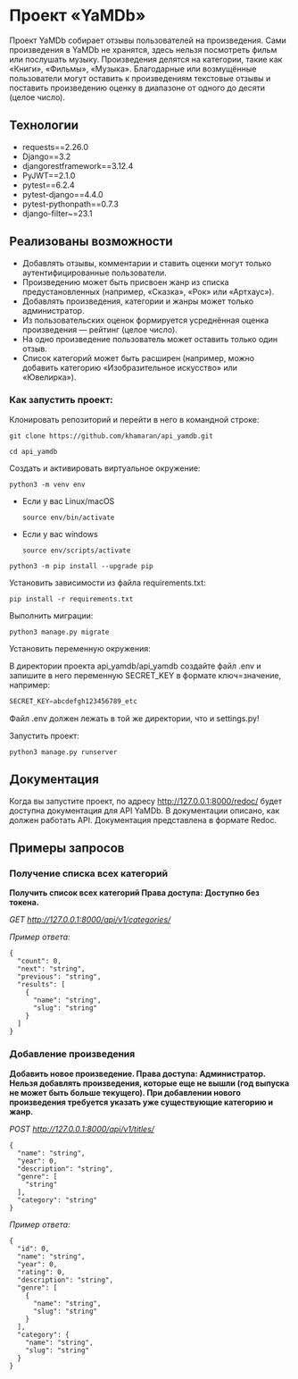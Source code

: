 # Проект «YaMDb»

Проект YaMDb собирает отзывы пользователей на произведения. Сами произведения в YaMDb не хранятся, здесь нельзя посмотреть фильм или послушать музыку.
Произведения делятся на категории, такие как «Книги», «Фильмы», «Музыка». 
Благодарные или возмущённые пользователи могут оставить к произведениям текстовые отзывы и поставить произведению оценку в диапазоне от одного до десяти (целое число). 

## Технологии

* requests==2.26.0
* Django==3.2
* djangorestframework==3.12.4
* PyJWT==2.1.0
* pytest==6.2.4
* pytest-django==4.4.0
* pytest-pythonpath==0.7.3
* django-filter~=23.1

## Реализованы возможности
* Добавлять отзывы, комментарии и ставить оценки могут только аутентифицированные пользователи.
* Произведению может быть присвоен жанр из списка предустановленных (например, «Сказка», «Рок» или «Артхаус»). 
* Добавлять произведения, категории и жанры может только администратор.
* Из пользовательских оценок формируется усреднённая оценка произведения — рейтинг (целое число). 
* На одно произведение пользователь может оставить только один отзыв.
* Список категорий может быть расширен (например, можно добавить категорию «Изобразительное искусство» или «Ювелирка»). 



### Как запустить проект:

Клонировать репозиторий и перейти в него в командной строке:

```
git clone https://github.com/khamaran/api_yamdb.git
```

```
cd api_yamdb
```

Cоздать и активировать виртуальное окружение:

```
python3 -m venv env
```

* Если у вас Linux/macOS

    ```
    source env/bin/activate
    ```

* Если у вас windows

    ```
    source env/scripts/activate
    ```

```
python3 -m pip install --upgrade pip
```

Установить зависимости из файла requirements.txt:

```
pip install -r requirements.txt
```

Выполнить миграции:

```
python3 manage.py migrate
```

Установить переменную окружения:

В директории проекта api_yamdb/api_yamdb создайте файл .env и запишите в него
переменную SECRET_KEY в формате ключ=значение, например:

  ```python
  SECRET_KEY=abcdefgh123456789_etc
  ```

Файл .env должен лежать в той же директории, что и settings.py!

Запустить проект:

```
python3 manage.py runserver
```
## Документация

Когда вы запустите проект, по адресу  http://127.0.0.1:8000/redoc/ будет доступна документация для API YaMDb. 
В документации описано, как должен работать API. Документация представлена в формате Redoc.


## Примеры запросов

### Получение списка всех категорий

**Получить список всех категорий Права доступа: Доступно без токена.**

*GET http://127.0.0.1:8000/api/v1/categories/*

*Пример ответа:*
```
{
  "count": 0,
  "next": "string",
  "previous": "string",
  "results": [
    {
      "name": "string",
      "slug": "string"
    }
  ]
}
```

### Добавление произведения

**Добавить новое произведение. Права доступа: Администратор. Нельзя добавлять произведения, которые еще не вышли (год выпуска не может быть больше текущего). 
При добавлении нового произведения требуется указать уже существующие категорию и жанр.**

*POST http://127.0.0.1:8000/api/v1/titles/*
```
{
  "name": "string",
  "year": 0,
  "description": "string",
  "genre": [
    "string"
  ],
  "category": "string"
}
```

*Пример ответа:*
```
{
  "id": 0,
  "name": "string",
  "year": 0,
  "rating": 0,
  "description": "string",
  "genre": [
    {
      "name": "string",
      "slug": "string"
    }
  ],
  "category": {
    "name": "string",
    "slug": "string"
  }
}
```



